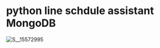 # python line schdule assistant MongoDB
![S__15572995](https://user-images.githubusercontent.com/79260866/175198752-2c0495dc-f1f3-4ce1-88d9-83e43a1cf41e.jpg)
